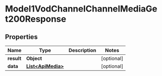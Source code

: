 

# Model1VodChannelChannelMediaGet200Response


## Properties

| Name | Type | Description | Notes |
|------------ | ------------- | ------------- | -------------|
|**result** | **Object** |  |  [optional] |
|**data** | [**List&lt;ApiMedia&gt;**](ApiMedia.md) |  |  [optional] |



